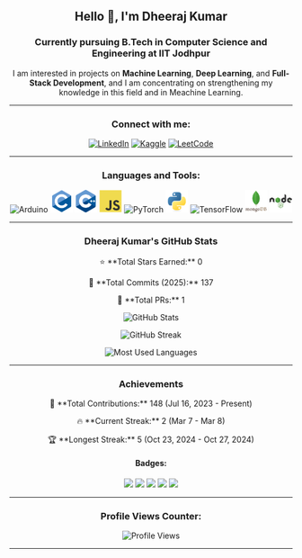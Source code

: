 <h2 align="center">Hello 👋, I'm Dheeraj Kumar</h2>

<h3 align="center">Currently pursuing B.Tech in Computer Science and Engineering at IIT Jodhpur</h3>

<p align="center">I am interested in projects on <b>Machine Learning</b>, <b>Deep Learning</b>, and <b>Full-Stack Development</b>, and I am concentrating on strengthening my knowledge in this field and in Meachine Learning.</p>

---

<h3 align="center">Connect with me:</h3>
<p align="center">
<a href="https://linkedin.com/in/dheeraj6904" target="blank"><img src="https://raw.githubusercontent.com/rahuldkjain/github-profile-readme-generator/master/src/images/icons/Social/linked-in-alt.svg" alt="LinkedIn" height="30" width="40" /></a>
<a href="https://kaggle.com/dheeraj6904" target="blank"><img src="https://raw.githubusercontent.com/rahuldkjain/github-profile-readme-generator/master/src/images/icons/Social/kaggle.svg" alt="Kaggle" height="30" width="40" /></a>
<a href="https://www.leetcode.com/dheeraj-6904" target="blank"><img src="https://raw.githubusercontent.com/rahuldkjain/github-profile-readme-generator/master/src/images/icons/Social/leet-code.svg" alt="LeetCode" height="30" width="40" /></a>
</p>

---

<h3 align="center">Languages and Tools:</h3>
<p align="center">
<img src="https://cdn.worldvectorlogo.com/logos/arduino-1.svg" alt="Arduino" width="40" height="40"/>
<img src="https://raw.githubusercontent.com/devicons/devicon/master/icons/c/c-original.svg" alt="C" width="40" height="40"/>
<img src="https://raw.githubusercontent.com/devicons/devicon/master/icons/cplusplus/cplusplus-original.svg" alt="C++" width="40" height="40"/>
<img src="https://raw.githubusercontent.com/devicons/devicon/master/icons/javascript/javascript-original.svg" alt="JavaScript" width="40" height="40"/>
<img src="https://www.vectorlogo.zone/logos/pytorch/pytorch-icon.svg" alt="PyTorch" width="40" height="40"/>
<img src="https://raw.githubusercontent.com/devicons/devicon/master/icons/python/python-original.svg" alt="Python" width="40" height="40"/>
<img src="https://www.vectorlogo.zone/logos/tensorflow/tensorflow-icon.svg" alt="TensorFlow" width="40" height="40"/>
<img src="https://raw.githubusercontent.com/devicons/devicon/master/icons/mongodb/mongodb-original-wordmark.svg" alt="MongoDB" width="40" height="40"/>
<img src="https://raw.githubusercontent.com/devicons/devicon/master/icons/nodejs/nodejs-original-wordmark.svg" alt="Node.js" width="40" height="40"/>
</p>

---

<h3 align="center">Dheeraj Kumar's GitHub Stats</h3>

<p align="center">⭐ **Total Stars Earned:** 0  </p>
<p align="center">📌 **Total Commits (2025):** 137  </p>
<p align="center">🔗 **Total PRs:** 1  </p>

<p align="center">
  <img src="https://github-readme-stats.vercel.app/api?username=dheeraj-6904&show_icons=true&locale=en" alt="GitHub Stats" />
</p>

<p align="center">
  <img src="https://github-readme-streak-stats.herokuapp.com/?user=dheeraj-6904&" alt="GitHub Streak" />
</p>

<p align="center">
  <img src="https://github-readme-stats.vercel.app/api/top-langs?username=dheeraj-6904&show_icons=true&locale=en&layout=compact" alt="Most Used Languages" />
</p>

---

<h3 align="center">Achievements</h3>

<p align="center">🎯 **Total Contributions:** 148 (Jul 16, 2023 - Present)</p>
<p align="center">🔥 **Current Streak:** 2 (Mar 7 - Mar 8)</p>
<p align="center">🏆 **Longest Streak:** 5 (Oct 23, 2024 - Oct 27, 2024)</p>

<h4 align="center">Badges:</h4>
<p align="center">
  <img src="https://img.shields.io/badge/Commits-High%20Committer-blue" />
  <img src="https://img.shields.io/badge/Experience-Junior%20Dev-brightgreen" />
  <img src="https://img.shields.io/badge/Followers-First%20Friend-yellow" />
  <img src="https://img.shields.io/badge/PullRequests-First%20Pull-orange" />
  <img src="https://img.shields.io/badge/Repositories-First%20Repository-red" />
</p>

---

<h3 align="center">Profile Views Counter:</h3>
<p align="center">
  <img src="https://komarev.com/ghpvc/?username=dheeraj-6904&label=Profile%20views&color=0e75b6&style=flat" alt="Profile Views" />
</p>

---

